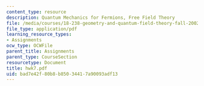 ```yaml
---
content_type: resource
description: Quantum Mechanics for Fermions, Free Field Theory
file: /media/courses/18-238-geometry-and-quantum-field-theory-fall-2002/bad7e42f80b8b85034417a90093adf13_hwk7.pdf
file_type: application/pdf
learning_resource_types:
- Assignments
ocw_type: OCWFile
parent_title: Assignments
parent_type: CourseSection
resourcetype: Document
title: hwk7.pdf
uid: bad7e42f-80b8-b850-3441-7a90093adf13
---
```

